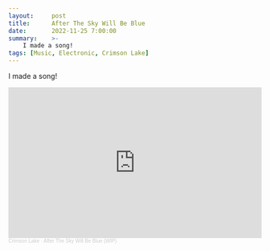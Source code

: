 ```yaml
---
layout:     post
title:      After The Sky Will Be Blue
date:       2022-11-25 7:00:00
summary:    >-
    I made a song!
tags: [Music, Electronic, Crimson Lake]
---
```


I made a song!

<iframe width="100%" height="300" scrolling="no" frameborder="no" allow="autoplay" src="https://w.soundcloud.com/player/?url=https%3A//api.soundcloud.com/tracks/1389941053&color=%23ff5500&auto_play=false&hide_related=true&show_comments=true&show_user=true&show_reposts=false&show_teaser=true&visual=true"></iframe><div style="font-size: 10px; color: #cccccc;line-break: anywhere;word-break: normal;overflow: hidden;white-space: nowrap;text-overflow: ellipsis; font-family: Interstate,Lucida Grande,Lucida Sans Unicode,Lucida Sans,Garuda,Verdana,Tahoma,sans-serif;font-weight: 100;"><a href="https://soundcloud.com/crimsonlakemusic" title="Crimson Lake" target="_blank" style="color: #cccccc; text-decoration: none;">Crimson Lake</a> · <a href="https://soundcloud.com/crimsonlakemusic/after-the-sky-will-be-blue" title="After The Sky Will Be Blue (WIP)" target="_blank" style="color: #cccccc; text-decoration: none;">After The Sky Will Be Blue (WIP)</a></div>
